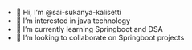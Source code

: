 - 👋 Hi, I’m @sai-sukanya-kalisetti
- 👀 I’m interested in java technology
- 🌱 I’m currently learning Springboot and DSA
- 💞️ I’m looking to collaborate on Springboot projects

<!---
sai-sukanya-kalisetti/sai-sukanya-kalisetti is a ✨ special ✨ repository because its `README.md` (this file) appears on your GitHub profile.
You can click the Preview link to take a look at your changes.
--->
